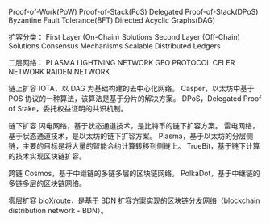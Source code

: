 Proof-of-Work(PoW)
Proof-of-Stack(PoS)
Delegated Proof-of-Stack(DPoS)
Byzantine Fault Tolerance(BFT)
Directed Acyclic Graphs(DAG)


扩容分类：
First Layer (On-Chain) Solutions
Second Layer (Off-Chain) Solutions
Consensus Mechanisms
Scalable Distributed Ledgers


二层网络：
PLASMA
LIGHTNING NETWORK
GEO PROTOCOL
CELER NETWORK
RAIDEN NETWORK





链上扩容
IOTA，以 DAG 为基础构建的去中心化网络。
Casper，以太坊中基于 POS 协议的一种算法，该算法是基于分片的解决方案。
DPoS，Delegated Proof of Stake，委托权益证明的共识机制。

链下扩容
闪电网络，基于状态通道技术，是比特币的链下扩容方案。
雷电网络，基于状态通道技术，是以太坊的链下扩容方案。
Plasma，基于以太坊的分层侧链，主要的目标是将大量的智能合约计算转移到侧链上。
TrueBit，基于链下计算的技术实现区块链扩容。

跨链
Cosmos，基于中继链的多链多层的区块链网络。
PolkaDot，基于中继链的多链多层的区块链网络。

零层扩容
bloXroute，是基于 BDN 扩容方案实现的区块链分发网络（blockchain distribution network - BDN）。

